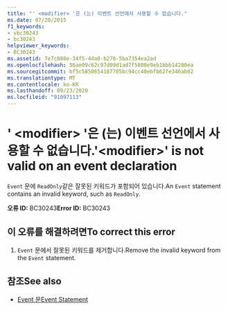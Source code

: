 ```yaml
---
title: "' <modifier> '은 (는) 이벤트 선언에서 사용할 수 없습니다."
ms.date: 07/20/2015
f1_keywords:
- vbc30243
- bc30243
helpviewer_keywords:
- BC30243
ms.assetid: 7e7c886e-34f5-44a0-b278-5ba7354ea2ad
ms.openlocfilehash: 56ae09c62c97d09d1ad7f5800e9eb1bbb14280ea
ms.sourcegitcommit: bf5c5850654187705bc94cc40ebfb62fe346ab02
ms.translationtype: MT
ms.contentlocale: ko-KR
ms.lasthandoff: 09/23/2020
ms.locfileid: "91097113"
---
```

# <a name="modifier-is-not-valid-on-an-event-declaration"></a><span data-ttu-id="c6221-102">' \<modifier> '은 (는) 이벤트 선언에서 사용할 수 없습니다.</span><span class="sxs-lookup"><span data-stu-id="c6221-102">'\<modifier>' is not valid on an event declaration</span></span>

<span data-ttu-id="c6221-103">`Event` 문에 `ReadOnly`같은 잘못된 키워드가 포함되어 있습니다.</span><span class="sxs-lookup"><span data-stu-id="c6221-103">An `Event` statement contains an invalid keyword, such as `ReadOnly`.</span></span>  
  
 <span data-ttu-id="c6221-104">**오류 ID:** BC30243</span><span class="sxs-lookup"><span data-stu-id="c6221-104">**Error ID:** BC30243</span></span>  
  
## <a name="to-correct-this-error"></a><span data-ttu-id="c6221-105">이 오류를 해결하려면</span><span class="sxs-lookup"><span data-stu-id="c6221-105">To correct this error</span></span>  
  
1. <span data-ttu-id="c6221-106">`Event` 문에서 잘못된 키워드를 제거합니다.</span><span class="sxs-lookup"><span data-stu-id="c6221-106">Remove the invalid keyword from the `Event` statement.</span></span>  
  
## <a name="see-also"></a><span data-ttu-id="c6221-107">참조</span><span class="sxs-lookup"><span data-stu-id="c6221-107">See also</span></span>

- [<span data-ttu-id="c6221-108">Event 문</span><span class="sxs-lookup"><span data-stu-id="c6221-108">Event Statement</span></span>](../language-reference/statements/event-statement.md)
